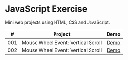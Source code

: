 # JavaScript Exercise

Mini web projects using HTML, CSS and JavaScript.

|  #  | Project                            |                       Demo                       |
| :-: | ---------------------------------- | :----------------------------------------------: |
| 001 | Mouse Wheel Event: Vertical Scroll | [Demo](https://codepen.io/hyeonahc/full/abLERYZ) |
| 002 | Mouse Wheel Event: Vertical Scroll | [Demo](https://codepen.io/hyeonahc/full/RwLQaLZ) |
